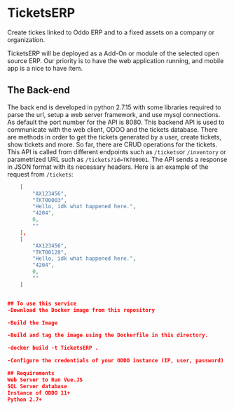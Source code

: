 # TicketsERP

Create tickes linked to Oddo ERP and to a fixed assets on a company or organization.

TicketsERP will be deployed as a Add-On or module of the selected open source ERP. Our priority is to have the web application running, and mobile app is a nice to have item.

## The Back-end
The back end is developed in python 2.7.15 with some libraries required to parse the url, setup a web server framework, and use mysql connections. As default the port number for the API is 8080. This backend API is used to communicate with the web client, ODOO and the tickets database. There are methods in order to get the tickets generated by a user, create tickets, show tickets and more. So far, there are CRUD operations for the tickets. This API is called from different endpoints such as `/tickets`or `/inventory` or parametrized URL such as `/tickets?id=TKT00001`. The API sends a response in JSON format with its necessary headers. Here is an example of the request from `/tickets`: 

```json
    [ 
        "AX123456",
        "TKT00003",
        "Hello, idk what happened here.",
        "4204",
        0,
        ""
    ],
    [
        "AX123456",
        "TKT00128",
        "Hello, idk what happened here.",
        "4204",
        0,
        ""
    ]


## To use this service 
-Download the Docker image from this repository

-Build the Image

-Build and tag the image using the Dockerfile in this directory.

-docker build -t TicketsERP .

-Configure the credentials of your ODDO instance (IP, user, password)

## Requirements
Web Server to Run Vue.JS
SQL Server database
Instance of ODDO 11+
Python 2.7+
